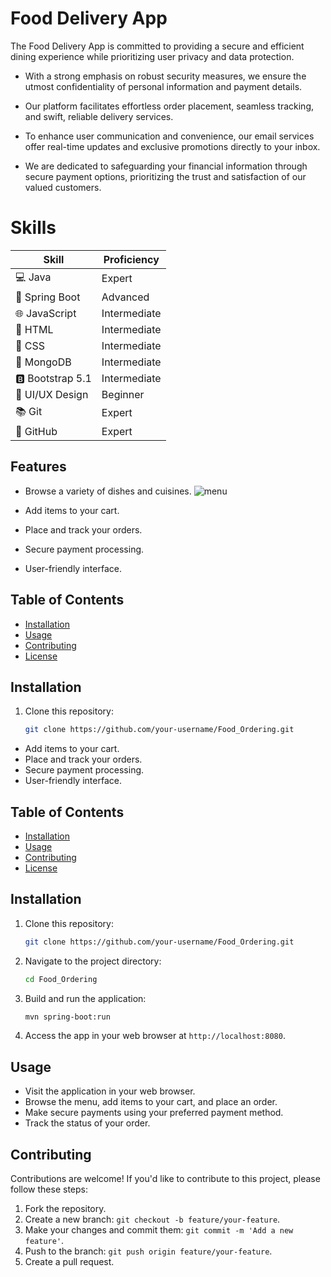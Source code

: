 
# Food Delivery App

The Food Delivery App is committed to providing a secure and efficient dining experience while prioritizing user privacy and data protection.

- With a strong emphasis on robust security measures, we ensure the utmost confidentiality of personal information and payment details.

- Our platform facilitates effortless order placement, seamless tracking, and swift, reliable delivery services.

- To enhance user communication and convenience, our email services offer real-time updates and exclusive promotions directly to your inbox.

- We are dedicated to safeguarding your financial information through secure payment options, prioritizing the trust and satisfaction of our valued customers.

# Skills

| Skill           | Proficiency   |
|-----------------|---------------|
| 💻 Java          | Expert        |
| 🚀 Spring Boot   | Advanced      |
| 🌐 JavaScript   | Intermediate  |
| 📄 HTML         | Intermediate  |
| 💅 CSS          | Intermediate  |
| 📁 MongoDB      | Intermediate  |
| 🅱️ Bootstrap 5.1 | Intermediate |
| 🎨 UI/UX Design | Beginner      |
| 📚 Git          | Expert        |
| 💼 GitHub       | Expert        |

## Features

- Browse a variety of dishes and cuisines.
![menu](https://github.com/moxhadeel571/Food_ordering/assets/60618158/25aebba0-5010-4fca-94b6-614f5d2d947c)

- Add items to your cart.
- Place and track your orders.
- Secure payment processing.
- User-friendly interface.

## Table of Contents

- [Installation](#installation)
- [Usage](#usage)
- [Contributing](#contributing)
- [License](#license)

## Installation

1. Clone this repository:

   ```bash
   git clone https://github.com/your-username/Food_Ordering.git
- Add items to your cart.
- Place and track your orders.
- Secure payment processing.
- User-friendly interface.

## Table of Contents

- [Installation](#installation)
- [Usage](#usage)
- [Contributing](#contributing)
- [License](#license)

## Installation

1. Clone this repository:

   ```bash
   git clone https://github.com/your-username/Food_Ordering.git
   ```

2. Navigate to the project directory:

   ```bash
   cd Food_Ordering
   ```

3. Build and run the application:

   ```bash
   mvn spring-boot:run
   ```

4. Access the app in your web browser at `http://localhost:8080`.

## Usage

- Visit the application in your web browser.
- Browse the menu, add items to your cart, and place an order.
- Make secure payments using your preferred payment method.
- Track the status of your order.

## Contributing

Contributions are welcome! If you'd like to contribute to this project, please follow these steps:

1. Fork the repository.
2. Create a new branch: `git checkout -b feature/your-feature`.
3. Make your changes and commit them: `git commit -m 'Add a new feature'`.
4. Push to the branch: `git push origin feature/your-feature`.
5. Create a pull request.

